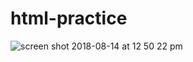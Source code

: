 # html-practice
![screen shot 2018-08-14 at 12 50 22 pm](https://user-images.githubusercontent.com/34072446/44112260-d8922920-9fc1-11e8-94ec-23c3627dc3a3.png)
